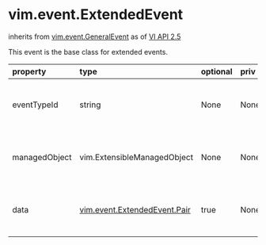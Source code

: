 vim.event.ExtendedEvent
=======================
inherits from [vim.event.GeneralEvent](docs/vim.event.GeneralEvent.md)
as of [VI API 2.5](vim.version.md#vim.version.version2)


This event is the base class for extended events.

| property | type | optional | priv | desc |
|:---------|:-----|:---------|:-----|:-----|
| eventTypeId | string | None | None | The id of the type of extended event. |
| managedObject | vim.ExtensibleManagedObject | None | None | The object on which the event was logged. |
| data | [vim.event.ExtendedEvent.Pair](vim.event.ExtendedEvent.Pair.md "vim.event.ExtendedEvent.Pair") | true | None | Key/value pairs associated with event. |


